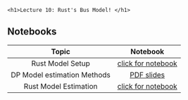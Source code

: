 
~~~
<h1>Lecture 10: Rust's Bus Model! </h1>
~~~

## Notebooks

Topic | Notebook
:-----: | :--------:
Rust Model Setup | [click for notebook](../lecture10-zurcher)
DP Model estimation Methods | [PDF slides](../../assets/tex/dp-estimation/dp-estimation.pdf)
Rust Model Estimation | [click for notebook](../lecture10-zurcher-estim)
